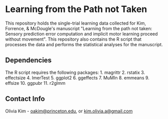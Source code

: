 # Learning from the Path not Taken
This repository holds the single-trial learning data collected for Kim, Forrence, & McDougle's manuscript "Learning from the path not taken: Sensory prediction error computation and implicit motor learning proceed without movement". This repository also contains the R script that processes the data and performs the statistical analyses for the manuscript.


## Dependencies
The R script requires the following packages:
		1. magrittr
		2. rstatix
		3. effectsize
		4. lmerTest
		5. ggplot2
		6. ggeffects
		7. MuMIn
		8. emmeans
		9. effsize
		10. ggpubr
		11. r2glmm

## Contact Info
Olivia Kim - oakim@princeton.edu, or kim.olivia.a@gmail.com
